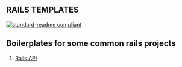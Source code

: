 ## RAILS TEMPLATES

[![standard-readme compliant](https://img.shields.io/badge/standard--readme-OK-green.svg?style=flat-square)](https://github.com/RichardLitt/standard-readme)

## Boilerplates for some common rails projects

1. [Rails API](api_template)
